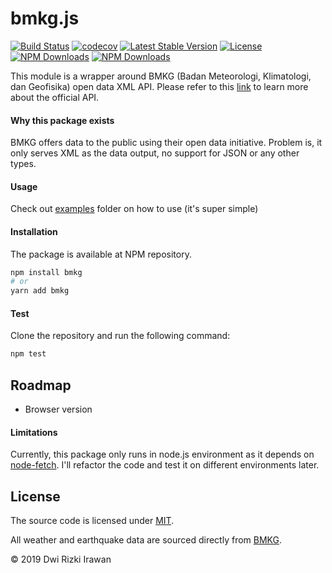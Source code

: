 # bmkg.js

[![Build Status](https://travis-ci.org/drizki/bmkg.svg?branch=master)](https://travis-ci.org/drizki/bmkg)
[![codecov](https://codecov.io/gh/drizki/bmkg/branch/master/graph/badge.svg)](https://codecov.io/gh/drizki/bmkg)
[![Latest Stable Version](https://img.shields.io/npm/v/bmkg.svg)](https://www.npmjs.com/package/bmkg)
[![License](https://img.shields.io/npm/l/bmkg.svg)](https://www.npmjs.com/package/bmkg)
[![NPM Downloads](https://img.shields.io/npm/dt/bmkg.svg)](https://www.npmjs.com/package/bmkg)
[![NPM Downloads](https://img.shields.io/npm/dm/bmkg.svg)](https://www.npmjs.com/package/bmkg)

This module is a wrapper around BMKG (Badan Meteorologi, Klimatologi, dan Geofisika) open data XML API. Please refer to this [link](http://data.bmkg.go.id) to learn more about the official API.

#### Why this package exists

BMKG offers data to the public using their open data initiative. Problem is, it only serves XML as the data output, no support for JSON or any other types.

#### Usage

Check out [examples](https://github.com/drizki/bmkg/tree/master/examples) folder on how to use (it's super simple)

#### Installation

The package is available at NPM repository.

```bash
npm install bmkg
# or
yarn add bmkg
```

#### Test

Clone the repository and run the following command:

```bash
npm test
```

## Roadmap

- Browser version

#### Limitations

Currently, this package only runs in node.js environment as it depends on [node-fetch](https://www.npmjs.com/package/node-fetch). I'll refactor the code and test it on different environments later.

## License

The source code is licensed under [MIT](https://github.com/drizki/bmkg/blob/master/LICENSE).

All weather and earthquake data are sourced directly from [BMKG](http://data.bmkg.go.id/).

© 2019 Dwi Rizki Irawan
